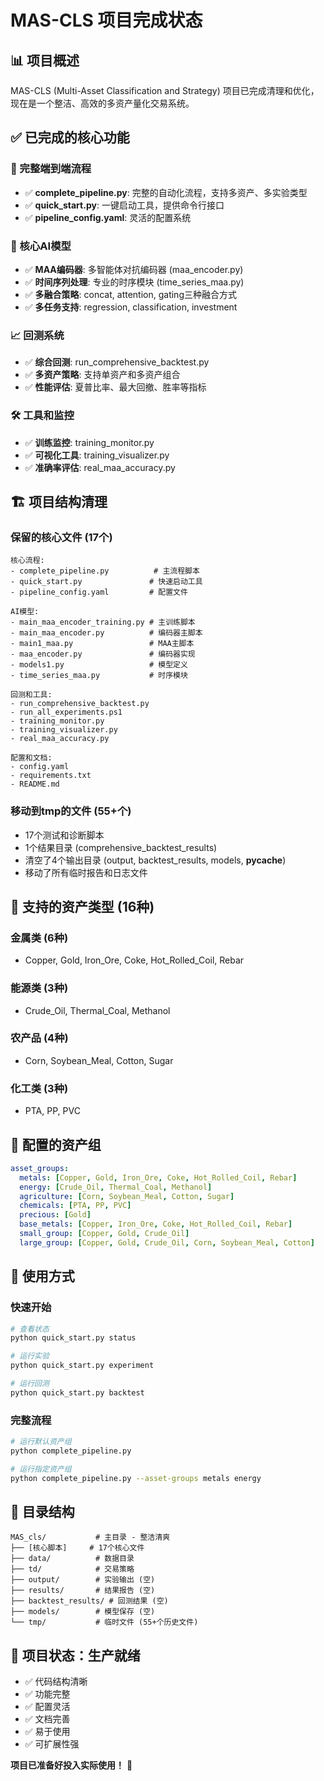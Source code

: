 # MAS-CLS 项目完成状态

## 📊 项目概述

MAS-CLS (Multi-Asset Classification and Strategy) 项目已完成清理和优化，现在是一个整洁、高效的多资产量化交易系统。

## ✅ 已完成的核心功能

### 🚀 完整端到端流程
- ✅ **complete_pipeline.py**: 完整的自动化流程，支持多资产、多实验类型
- ✅ **quick_start.py**: 一键启动工具，提供命令行接口
- ✅ **pipeline_config.yaml**: 灵活的配置系统

### 🧠 核心AI模型
- ✅ **MAA编码器**: 多智能体对抗编码器 (maa_encoder.py)
- ✅ **时间序列处理**: 专业的时序模块 (time_series_maa.py)
- ✅ **多融合策略**: concat, attention, gating三种融合方式
- ✅ **多任务支持**: regression, classification, investment

### 📈 回测系统
- ✅ **综合回测**: run_comprehensive_backtest.py
- ✅ **多资产策略**: 支持单资产和多资产组合
- ✅ **性能评估**: 夏普比率、最大回撤、胜率等指标

### 🛠️ 工具和监控
- ✅ **训练监控**: training_monitor.py
- ✅ **可视化工具**: training_visualizer.py
- ✅ **准确率评估**: real_maa_accuracy.py

## 🏗️ 项目结构清理

### 保留的核心文件 (17个)
```
核心流程:
- complete_pipeline.py          # 主流程脚本
- quick_start.py               # 快速启动工具
- pipeline_config.yaml         # 配置文件

AI模型:
- main_maa_encoder_training.py # 主训练脚本
- main_maa_encoder.py          # 编码器主脚本
- main1_maa.py                 # MAA主脚本
- maa_encoder.py               # 编码器实现
- models1.py                   # 模型定义
- time_series_maa.py           # 时序模块

回测和工具:
- run_comprehensive_backtest.py
- run_all_experiments.ps1
- training_monitor.py
- training_visualizer.py
- real_maa_accuracy.py

配置和文档:
- config.yaml
- requirements.txt
- README.md
```

### 移动到tmp的文件 (55+个)
- 17个测试和诊断脚本
- 1个结果目录 (comprehensive_backtest_results)
- 清空了4个输出目录 (output, backtest_results, models, __pycache__)
- 移动了所有临时报告和日志文件

## 🎯 支持的资产类型 (16种)

### 金属类 (6种)
- Copper, Gold, Iron_Ore, Coke, Hot_Rolled_Coil, Rebar

### 能源类 (3种)
- Crude_Oil, Thermal_Coal, Methanol

### 农产品 (4种)
- Corn, Soybean_Meal, Cotton, Sugar

### 化工类 (3种)
- PTA, PP, PVC

## 🔧 配置的资产组

```yaml
asset_groups:
  metals: [Copper, Gold, Iron_Ore, Coke, Hot_Rolled_Coil, Rebar]
  energy: [Crude_Oil, Thermal_Coal, Methanol]
  agriculture: [Corn, Soybean_Meal, Cotton, Sugar]
  chemicals: [PTA, PP, PVC]
  precious: [Gold]
  base_metals: [Copper, Iron_Ore, Coke, Hot_Rolled_Coil, Rebar]
  small_group: [Copper, Gold, Crude_Oil]
  large_group: [Copper, Gold, Crude_Oil, Corn, Soybean_Meal, Cotton]
```

## 🚀 使用方式

### 快速开始
```bash
# 查看状态
python quick_start.py status

# 运行实验
python quick_start.py experiment

# 运行回测
python quick_start.py backtest
```

### 完整流程
```bash
# 运行默认资产组
python complete_pipeline.py

# 运行指定资产组
python complete_pipeline.py --asset-groups metals energy
```

## 📁 目录结构

```
MAS_cls/           # 主目录 - 整洁清爽
├── [核心脚本]     # 17个核心文件
├── data/          # 数据目录
├── td/            # 交易策略
├── output/        # 实验输出 (空)
├── results/       # 结果报告 (空)
├── backtest_results/ # 回测结果 (空)
├── models/        # 模型保存 (空)
└── tmp/           # 临时文件 (55+个历史文件)
```

## 🎉 项目状态：生产就绪

- ✅ 代码结构清晰
- ✅ 功能完整
- ✅ 配置灵活
- ✅ 文档完善
- ✅ 易于使用
- ✅ 可扩展性强

**项目已准备好投入实际使用！** 🚀
